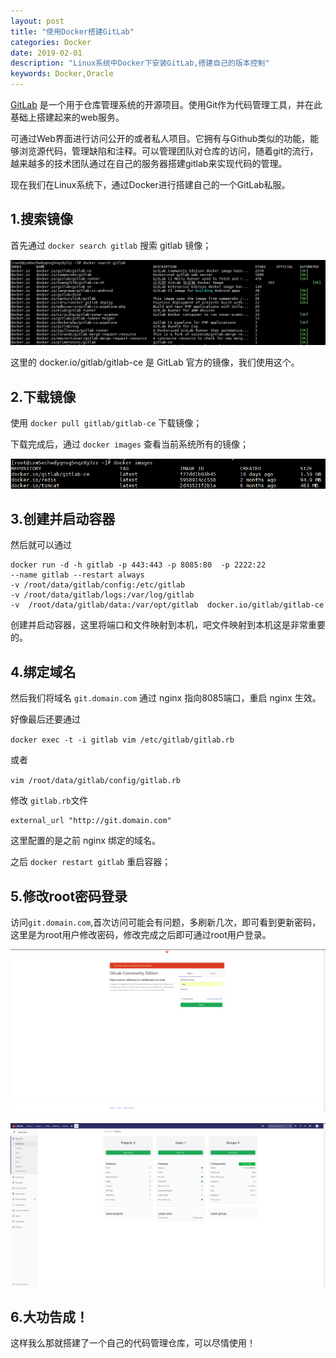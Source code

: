 ```yaml
---
layout: post
title: "使用Docker搭建GitLab"
categories: Docker
date: 2019-02-01 
description: "Linux系统中Docker下安装GitLab,搭建自己的版本控制"
keywords: Docker,Oracle
---  
```


[GitLab](https://about.gitlab.com/) 是一个用于仓库管理系统的开源项目。使用Git作为代码管理工具，并在此基础上搭建起来的web服务。

可通过Web界面进行访问公开的或者私人项目。它拥有与Github类似的功能，能够浏览源代码，管理缺陷和注释。可以管理团队对仓库的访问，随着git的流行，越来越多的技术团队通过在自己的服务器搭建gitlab来实现代码的管理。

现在我们在Linux系统下，通过Docker进行搭建自己的一个GitLab私服。

## 1.搜索镜像 

首先通过 `docker search gitlab` 搜索 gitlab 镜像；

![](/images/blog/2019-02-01-1.png)

这里的 docker.io/gitlab/gitlab-ce 是 GitLab 官方的镜像，我们使用这个。

## 2.下载镜像

使用 `docker pull gitlab/gitlab-ce` 下载镜像；

下载完成后，通过 `docker images` 查看当前系统所有的镜像；

![](/images/blog/2019-02-01-2.png)

## 3.创建并启动容器

然后就可以通过

```
docker run -d -h gitlab -p 443:443 -p 8085:80  -p 2222:22 
--name gitlab --restart always  
-v /root/data/gitlab/config:/etc/gitlab 
-v /root/data/gitlab/logs:/var/log/gitlab 
-v  /root/data/gitlab/data:/var/opt/gitlab  docker.io/gitlab/gitlab-ce
```

创建并启动容器，这里将端口和文件映射到本机，吧文件映射到本机这是非常重要的。

## 4.绑定域名

然后我们将域名 `git.domain.com` 通过 nginx 指向8085端口，重启 nginx 生效。

好像最后还要通过

`docker exec -t -i gitlab vim /etc/gitlab/gitlab.rb`

或者

`vim /root/data/gitlab/config/gitlab.rb`

修改 `gitlab.rb`文件

```
external_url "http://git.domain.com"
```

这里配置的是之前 nginx 绑定的域名。

之后 `docker restart gitlab` 重启容器；

## 5.修改root密码登录

访问`git.domain.com`,首次访问可能会有问题，多刷新几次，即可看到更新密码，这里是为root用户修改密码，修改完成之后即可通过root用户登录。

![](/images/blog/2019-02-01-3.png)

![](/images/blog/2019-02-01-4.png)


## 6.大功告成！

这样我么那就搭建了一个自己的代码管理仓库，可以尽情使用！
